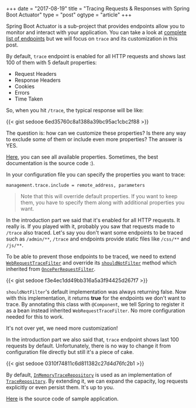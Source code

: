 +++
date = "2017-08-19"
title = "Tracing Requests & Responses with Spring Boot Actuator"
type = "post"
ogtype = "article"
+++

Spring Boot Actuator is a sub-project that provides endpoints allow you to monitor and interact with your application. You can take a look at [complete list of endpoints](https://docs.spring.io/spring-boot/docs/current/reference/html/production-ready-endpoints.html#production-ready-endpoints) but we will focus on `trace` and its customization in this post.

By default, `trace` endpoint is enabled for all HTTP requests and shows last 100 of them with 5 default properties:

- Request Headers
- Response Headers
- Cookies
- Errors
- Time Taken

So, when you hit `/trace`, the typical response will be like:

{{< gist sedooe 6ed35760c8a1388a39bc95ac1cbc2f88 >}}

The question is: how can we customize these properties? Is there any way to exclude some of them or include even more properties? The answer is YES.

[Here](https://github.com/spring-projects/spring-boot/blob/dd08c31b9a5c21da31ecc4e9408e33445dd2ea73/spring-boot-actuator/src/main/java/org/springframework/boot/actuate/trace/TraceProperties.java#L67), you can see all available properties. Sometimes, the best documentation is the source code :).

In your configuration file you can specify the properties you want to trace:

`management.trace.include = remote_address, parameters`

> Note that this will override default properties. If you want to keep them, you have to specify them along with additional properties you want.

In the introduction part we said that it's enabled for all HTTP requests. It really is. If you played with it, probably you saw that requests made to `/trace` also traced. Let's say you don't want some endpoints to be traced such as `/admin/**`, `/trace` and endpoints provide static files like `/css/**` and `/js/**`.

To be able to prevent those endpoints to be traced, we need to extend [`WebRequestTraceFilter`](http://docs.spring.io/spring-boot/docs/current/api/org/springframework/boot/actuate/trace/WebRequestTraceFilter.html) and override its [`shouldNotFilter`](http://docs.spring.io/spring-framework/docs/current/javadoc-api/org/springframework/web/filter/OncePerRequestFilter.html#shouldNotFilter-javax.servlet.http.HttpServletRequest-) method which inherited from [`OncePerRequestFilter`](http://docs.spring.io/spring-framework/docs/current/javadoc-api/org/springframework/web/filter/OncePerRequestFilter.html).

{{< gist sedooe f3e4ec1dd49bb316a5a3f94425d267f7 >}}

`shouldNotFilter`'s default implementation was always returning false. Now with this implementation, it returns **true** for the endpoints we don't want to trace.
By annotating this class with `@Component`, we tell Spring to register it as a bean instead inherited `WebRequestTraceFilter`. No more configuration needed for this to work.

It's not over yet, we need more customization!

In the introduction part we also said that, `trace` endpoint shows last 100 requests by default. Unfortunately, there is no way to change it from configuration file directly but still it's a piece of cake.

{{< gist sedooe 0310f74811c6d811382c27d4d76fc2b1 >}}

By default, [`InMemoryTraceRepository`](http://docs.spring.io/spring-boot/docs/current/api/org/springframework/boot/actuate/trace/InMemoryTraceRepository.html) is used as an implementation of [`TraceRepository`](http://docs.spring.io/spring-boot/docs/current/api/org/springframework/boot/actuate/trace/TraceRepository.html). By extending it, we can expand the capacity, log requests explicitly or even persist them. It's up to you.

[Here](https://github.com/sedooe/blog-projects/tree/master/spring-boot-actuator-customization) is the source code of sample application.
